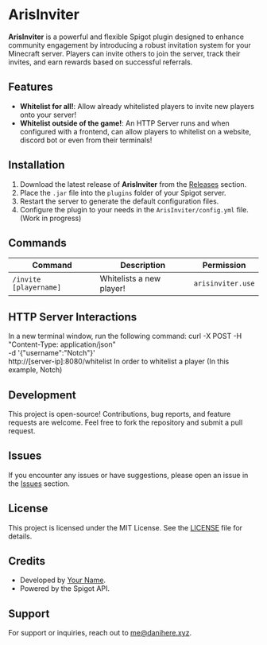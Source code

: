 # ArisInviter

**ArisInviter** is a powerful and flexible Spigot plugin designed to enhance community engagement by introducing a robust invitation system for your Minecraft server. Players can invite others to join the server, track their invites, and earn rewards based on successful referrals.

## Features

- **Whitelist for all!**: Allow already whitelisted players to invite new players onto your server!
- **Whitelist outside of the game!**: An HTTP Server runs and when configured with a frontend, can allow players to whitelist on a website, discord bot or even from their terminals!

## Installation

1. Download the latest release of **ArisInviter** from the [Releases](https://github.com/YourRepo/ArisInviter/releases) section.
2. Place the `.jar` file into the `plugins` folder of your Spigot server.
3. Restart the server to generate the default configuration files.
4. Configure the plugin to your needs in the `ArisInviter/config.yml` file. (Work in progress)

## Commands

| Command               | Description                                | Permission           |
|-----------------------|--------------------------------------------|----------------------|
| `/invite [playername]`| Whitelists a new player!                   | `arisinviter.use`    |


## HTTP Server Interactions

In a new terminal window, run the following command:
curl -X POST -H "Content-Type: application/json" \
     -d '{"username":"Notch"}' \
      http://[server-ip]:8080/whitelist
In order to whitelist a player (In this example, Notch)


## Development

This project is open-source! Contributions, bug reports, and feature requests are welcome. Feel free to fork the repository and submit a pull request.

## Issues

If you encounter any issues or have suggestions, please open an issue in the [Issues](https://github.com/YourRepo/ArisInviter/issues) section.

## License

This project is licensed under the MIT License. See the [LICENSE](LICENSE) file for details.

## Credits

- Developed by [Your Name](https://github.com/NotDaniHere).
- Powered by the Spigot API.

## Support

For support or inquiries, reach out to me@danihere.xyz.
